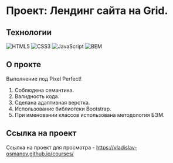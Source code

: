 # Проект: Лендинг сайта на Grid.

## Технологии
![HTML5](https://img.shields.io/badge/-HTML5-e34f26?logo=html5&logoColor=white)
![CSS3](https://img.shields.io/badge/-CSS3-1572b6?logo=css3&logoColor=white)
![JavaScript](https://img.shields.io/badge/-JavaScript-f7df1e?logo=javaScript&logoColor=black)
![BEM](https://img.shields.io/badge/-BEM-yellowgreen)

## О прокте
Выполнение под Pixel Perfect! 
1. Cоблюдена семантика.
2. Валидность кода.
3. Сделана адаптивная верстка.
4. Использование библиотеки Bootstrap.
5. При именовании классов использована методология БЭМ.

## Ссылка на проект
Ссылка на проект для просмотра - https://vladislav-osmanov.github.io/courses/
